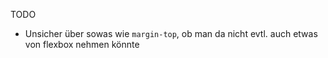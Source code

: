 TODO

- Unsicher über sowas wie `margin-top`, ob man da nicht evtl. auch etwas von flexbox nehmen könnte
